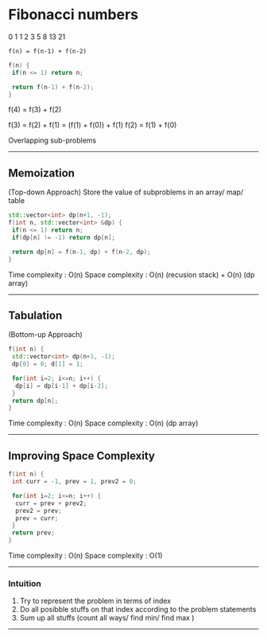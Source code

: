 # Fibonacci numbers

0 1 1 2 3 5 8 13 21

`f(n) = f(n-1) + f(n-2)`

```c++
f(n) {
 if(n <= 1) return n;

 return f(n-1) + f(n-2);
}
```

f(4) = f(3) + f(2)

f(3) = f(2) + f(1) = (f(1) + f(0)) + f(1)
f(2) = f(1) + f(0)

Overlapping sub-problems

---

## Memoization

(Top-down Approach)
Store the value of subproblems in an array/ map/ table

```c++
std::vector<int> dp(n+1, -1);
f(int n, std::vector<int> &dp) {
 if(n <= 1) return n;
 if(dp[n] != -1) return dp[n];

 return dp[n] = f(n-1, dp) + f(n-2, dp);
}
```

Time complexity : O(n)
Space complexity : O(n) (recusion stack) + O(n) (dp array)

---

## Tabulation

(Bottom-up Approach)

```c++
f(int n) {
 std::vector<int> dp(n+1, -1);
 dp[0] = 0; d[1] = 1;

 for(int i=2; i<=n; i++) {
  dp[i] = dp[i-1] + dp[i-2];
 }
 return dp[n];
}
```

Time complexity : O(n)
Space complexity : O(n) (dp array)

---

## Improving Space Complexity

```c++
f(int n) {
 int curr = -1, prev = 1, prev2 = 0;

 for(int i=2; i<=n; i++) {
  curr = prev + prev2;
  prev2 = prev;
  prev = curr;
 }
 return prev;
}
```

Time complexity : O(n)
Space complexity : O(1)

---

### Intuition

1. Try to represent the problem in terms of index
2. Do all posibble stuffs on that index according to the problem statements
3. Sum up all stuffs (count all ways/ find min/ find max )

---
